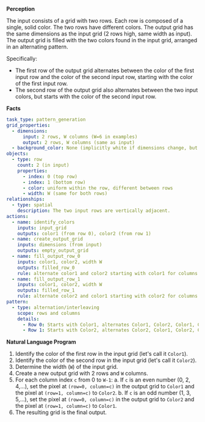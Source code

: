**Perception**

The input consists of a grid with two rows. Each row is composed of a single, solid color. The two rows have different colors. The output grid has the same dimensions as the input grid (2 rows high, same width as input). The output grid is filled with the two colors found in the input grid, arranged in an alternating pattern.

Specifically:
- The first row of the output grid alternates between the color of the first input row and the color of the second input row, starting with the color of the first input row.
- The second row of the output grid also alternates between the two input colors, but starts with the color of the second input row.

**Facts**


```yaml
task_type: pattern_generation
grid_properties:
  - dimensions:
      input: 2 rows, W columns (W=6 in examples)
      output: 2 rows, W columns (same as input)
  - background_color: None (implicitly white if dimensions change, but not relevant here)
objects:
  - type: row
    count: 2 (in input)
    properties:
      - index: 0 (top row)
      - index: 1 (bottom row)
      - color: uniform within the row, different between rows
      - width: W (same for both rows)
relationships:
  - type: spatial
    description: The two input rows are vertically adjacent.
actions:
  - name: identify_colors
    inputs: input_grid
    outputs: color1 (from row 0), color2 (from row 1)
  - name: create_output_grid
    inputs: dimensions (from input)
    outputs: empty_output_grid
  - name: fill_output_row_0
    inputs: color1, color2, width W
    outputs: filled_row_0
    rule: alternate color1 and color2 starting with color1 for columns 0 to W-1
  - name: fill_output_row_1
    inputs: color1, color2, width W
    outputs: filled_row_1
    rule: alternate color2 and color1 starting with color2 for columns 0 to W-1
pattern:
  - type: alternation/interleaving
    scope: rows and columns
    details:
      - Row 0: Starts with Color1, alternates Color1, Color2, Color1, Color2...
      - Row 1: Starts with Color2, alternates Color2, Color1, Color2, Color1...
```


**Natural Language Program**

1.  Identify the color of the first row in the input grid (let's call it `Color1`).
2.  Identify the color of the second row in the input grid (let's call it `Color2`).
3.  Determine the width (`W`) of the input grid.
4.  Create a new output grid with 2 rows and `W` columns.
5.  For each column index `c` from 0 to `W-1`:
    a.  If `c` is an even number (0, 2, 4,...), set the pixel at `(row=0, column=c)` in the output grid to `Color1` and the pixel at `(row=1, column=c)` to `Color2`.
    b.  If `c` is an odd number (1, 3, 5,...), set the pixel at `(row=0, column=c)` in the output grid to `Color2` and the pixel at `(row=1, column=c)` to `Color1`.
6.  The resulting grid is the final output.